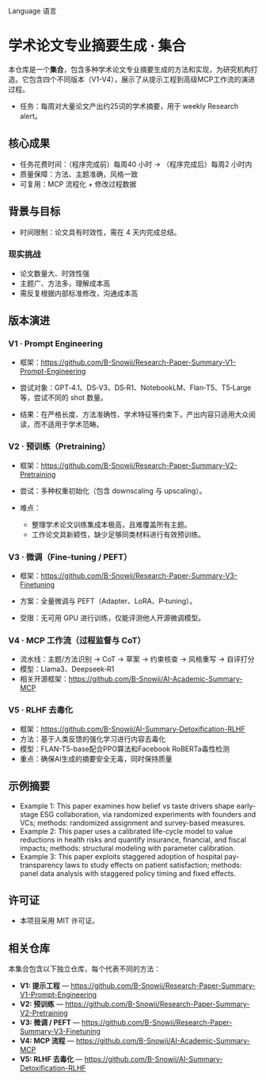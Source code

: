 Language 语言

# 学术论文专业摘要生成 · 集合

本仓库是一个**集合**，包含多种学术论文专业摘要生成的方法和实现，为研究机构打造。它包含四个不同版本（V1-V4），展示了从提示工程到高级MCP工作流的演进过程。

- 任务：每周对大量论文产出约25词的学术摘要，用于 weekly Research alert。

## 核心成果

- 任务花费时间：（程序完成前）每周40 小时 → （程序完成后）每周2 小时内
- 质量保障：方法、主题准确，风格一致
- 可复用：MCP 流程化 + 修改过程数据

## 背景与目标

- 时间限制：论文具有时效性，需在 4 天内完成总结。

### 现实挑战

- 论文数量大、时效性强
- 主题广、方法多，理解成本高
- 需反复根据内部标准修改，沟通成本高

## 版本演进

### V1 · Prompt Engineering
- 框架：https://github.com/B-Snowii/Research-Paper-Summary-V1-Prompt-Engineering

- 尝试对象：GPT‑4.1、DS‑V3、DS‑R1、NotebookLM、Flan‑T5、T5‑Large 等，尝试不同的 shot 数量。
- 结果：在严格长度、方法准确性、学术特征等约束下，产出内容只适用大众阅读，而不适用于学术范畴。

### V2 · 预训练（Pretraining）
- 框架：https://github.com/B-Snowii/Research-Paper-Summary-V2-Pretraining

- 尝试：多种权重初始化（包含 downscaling 与 upscaling）。
- 难点：
  - 整理学术论文训练集成本极高，且难覆盖所有主题。  
  - 工作论文具新颖性，缺少足够同类材料进行有效预训练。

### V3 · 微调（Fine‑tuning / PEFT）
- 框架：https://github.com/B-Snowii/Research-Paper-Summary-V3-Finetuning

- 方案：全量微调与 PEFT（Adapter、LoRA、P‑tuning）。
- 受限：无可用 GPU 进行训练，仅能评测他人开源微调模型。

### V4 · MCP 工作流（过程监督与 CoT）
- 流水线：主题/方法识别 → CoT → 草案 → 约束核查 → 风格重写 → 自评打分
- 模型：Llama3、Deepseek‑R1
- 相关开源框架：https://github.com/B-Snowii/AI-Academic-Summary-MCP

### V5 · RLHF 去毒化
- 框架：https://github.com/B-Snowii/AI-Summary-Detoxification-RLHF
- 方法：基于人类反馈的强化学习进行内容去毒化
- 模型：FLAN-T5-base配合PPO算法和Facebook RoBERTa毒性检测
- 重点：确保AI生成的摘要安全无毒，同时保持质量

## 示例摘要

- Example 1: This paper examines how belief vs taste drivers shape early-stage ESG collaboration, via randomized experiments with founders and VCs; methods: randomized assignment and survey-based measures.
- Example 2: This paper uses a calibrated life-cycle model to value reductions in health risks and quantify insurance, financial, and fiscal impacts; methods: structural modeling with parameter calibration.
- Example 3: This paper exploits staggered adoption of hospital pay-transparency laws to study effects on patient satisfaction; methods: panel data analysis with staggered policy timing and fixed effects.

## 许可证

- 本项目采用 MIT 许可证。

## 相关仓库

本集合包含以下独立仓库，每个代表不同的方法：

- **V1: 提示工程** — https://github.com/B-Snowii/Research-Paper-Summary-V1-Prompt-Engineering
- **V2: 预训练** — https://github.com/B-Snowii/Research-Paper-Summary-V2-Pretraining  
- **V3: 微调 / PEFT** — https://github.com/B-Snowii/Research-Paper-Summary-V3-Finetuning
- **V4: MCP 流程** — https://github.com/B-Snowii/AI-Academic-Summary-MCP
- **V5: RLHF 去毒化** — https://github.com/B-Snowii/AI-Summary-Detoxification-RLHF
